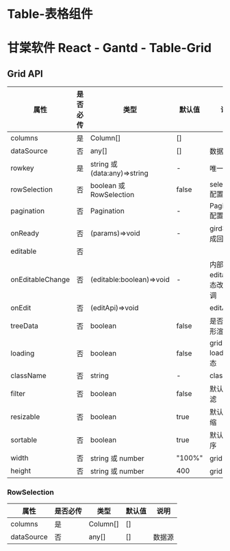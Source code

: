 # Table-表格组件

# 甘棠软件 React - Gantd - Table-Grid


## Grid API

| 属性             | 是否必传 | 类型                         | 默认值 | 说明                       |
|------------------|----------|------------------------------|--------|----------------------------|
| columns          | 是       | Column[]                     | []     |                            |
| dataSource       | 否       | any[]                        | []     | 数据源                     |
| rowkey           | 是       | string 或 (data:any)=>string | -      | 唯一标示                   |
| rowSelection     | 否       | boolean 或 RowSelection      | false  | selection配置              |
| pagination       | 否       | Pagination                   | -      | Pagination配置             |
| onReady          | 否       | (params)=>void               | -      | gird初始完成回调           |
| editable         | 否       |                              |        |                            |
| onEditableChange | 否       | (editable:boolean)=>void     | -      | 内部editalbe状态改变时回调 |
| onEdit           | 否       | (editApi)=>void              |        | editApi                    |
| treeData         | 否       | boolean                      | false  | 是否开启树形渲染模式       |
| loading          | 否       | boolean                      | false  | grid loading状态           |
| className        | 否       | string                       | -      | className                  |
| filter           | 否       | boolean                      | false  | 默认单列过滤               |
| resizable        | 否       | boolean                      | true   | 默认单列伸缩               |
| sortable         | 否       | boolean                      | true   | 默认单列排序               |
| width            | 否       | string 或 number             | "100%" | grid 宽度                  |
| height           | 否       | string 或 number             | 400    | grid 宽度                  |

### RowSelection

| 属性             | 是否必传 | 类型                         | 默认值 | 说明                       |
|------------------|----------|------------------------------|--------|----------------------------|
| columns          | 是       | Column[]                     | []     |                            |
| dataSource       | 否       | any[]                        | []     | 数据源                     |
